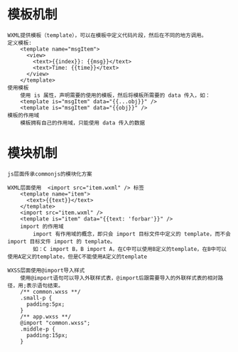 # 模板机制
    WXML提供模板（template），可以在模板中定义代码片段，然后在不同的地方调用。
    定义模板:
        <template name="msgItem">
          <view>
            <text>{{index}}: {{msg}}</text>
            <text>Time: {{time}}</text>
          </view>
        </template>
    使用模板
        使用 is 属性，声明需要的使用的模板，然后将模板所需要的 data 传入，如：
        <template is="msgItem" data="{{...obj}}" />    
        <template is="msgItem" data="{{obj}}" />    
    模板的作用域
        模板拥有自己的作用域，只能使用 data 传入的数据    

        
# 模块机制
    js层面传承commonjs的模块化方案 
     
    WXML层面使用  <import src="item.wxml" /> 标签
        <template name="item">
          <text>{{text}}</text>
        </template>
        <import src="item.wxml" />
        <template is="item" data="{{text: 'forbar'}}" />
        import 的作用域
            import 有作用域的概念，即只会 import 目标文件中定义的 template，而不会 import 目标文件 import 的 template。
            如：C import B，B import A，在C中可以使用B定义的template，在B中可以使用A定义的template，但是C不能使用A定义的template
    
    WXSS层面使用@import导入样式
        使用@import语句可以导入外联样式表，@import后跟需要导入的外联样式表的相对路径，用;表示语句结束。
        /** common.wxss **/
        .small-p {
          padding:5px;
        }
        /** app.wxss **/
        @import "common.wxss";
        .middle-p {
          padding:15px;
        }            
        

   
              